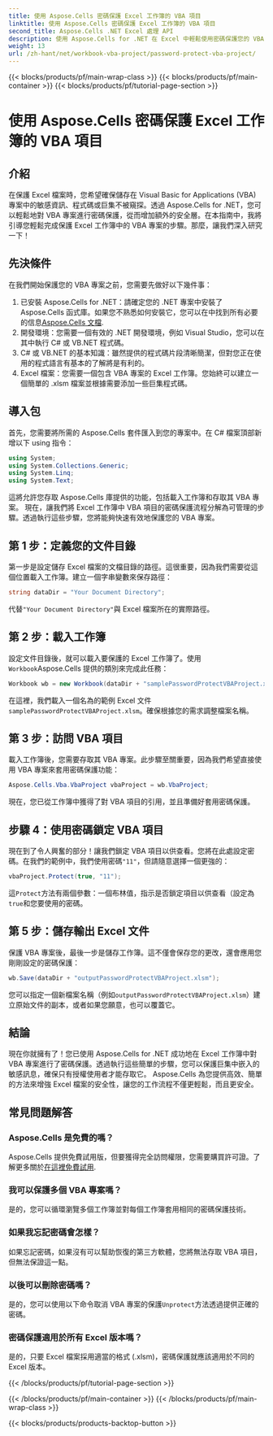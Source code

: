 ```yaml
---
title: 使用 Aspose.Cells 密碼保護 Excel 工作簿的 VBA 項目
linktitle: 使用 Aspose.Cells 密碼保護 Excel 工作簿的 VBA 項目
second_title: Aspose.Cells .NET Excel 處理 API
description: 使用 Aspose.Cells for .NET 在 Excel 中輕鬆使用密碼保護您的 VBA 專案。請遵循此逐步指南以增強安全性。
weight: 13
url: /zh-hant/net/workbook-vba-project/password-protect-vba-project/
---
```


{{< blocks/products/pf/main-wrap-class >}}
{{< blocks/products/pf/main-container >}}
{{< blocks/products/pf/tutorial-page-section >}}

# 使用 Aspose.Cells 密碼保護 Excel 工作簿的 VBA 項目

## 介紹
在保護 Excel 檔案時，您希望確保儲存在 Visual Basic for Applications (VBA) 專案中的敏感資訊、程式碼或巨集不被窺探。透過 Aspose.Cells for .NET，您可以輕鬆地對 VBA 專案進行密碼保護，從而增加額外的安全層。在本指南中，我將引導您輕鬆完成保護 Excel 工作簿中的 VBA 專案的步驟。那麼，讓我們深入研究一下！
## 先決條件
在我們開始保護您的 VBA 專案之前，您需要先做好以下幾件事：
1. 已安裝 Aspose.Cells for .NET：請確定您的 .NET 專案中安裝了 Aspose.Cells 函式庫。如果您不熟悉如何安裝它，您可以在中找到所有必要的信息[Aspose.Cells 文檔](https://reference.aspose.com/cells/net/).
2. 開發環境：您需要一個有效的 .NET 開發環境，例如 Visual Studio，您可以在其中執行 C# 或 VB.NET 程式碼。
3. C# 或 VB.NET 的基本知識：雖然提供的程式碼片段清晰簡潔，但對您正在使用的程式語言有基本的了解將是有利的。
4. Excel 檔案：您需要一個包含 VBA 專案的 Excel 工作簿。您始終可以建立一個簡單的 .xlsm 檔案並根據需要添加一些巨集程式碼。
## 導入包
首先，您需要將所需的 Aspose.Cells 套件匯入到您的專案中。在 C# 檔案頂部新增以下 using 指令：
```csharp
using System;
using System.Collections.Generic;
using System.Linq;
using System.Text;
```
這將允許您存取 Aspose.Cells 庫提供的功能，包括載入工作簿和存取其 VBA 專案。
現在，讓我們將 Excel 工作簿中 VBA 項目的密碼保護流程分解為可管理的步驟。透過執行這些步驟，您將能夠快速有效地保護您的 VBA 專案。
## 第 1 步：定義您的文件目錄
第一步是設定儲存 Excel 檔案的文檔目錄的路徑。這很重要，因為我們需要從這個位置載入工作簿。建立一個字串變數來保存路徑：
```csharp
string dataDir = "Your Document Directory";
```
代替`"Your Document Directory"`與 Excel 檔案所在的實際路徑。
## 第 2 步：載入工作簿
設定文件目錄後，就可以載入要保護的 Excel 工作簿了。使用`Workbook`Aspose.Cells 提供的類別來完成此任務：
```csharp
Workbook wb = new Workbook(dataDir + "samplePasswordProtectVBAProject.xlsm");
```
在這裡，我們載入一個名為的範例 Excel 文件`samplePasswordProtectVBAProject.xlsm`。確保根據您的需求調整檔案名稱。
## 第 3 步：訪問 VBA 項目
載入工作簿後，您需要存取其 VBA 專案。此步驟至關重要，因為我們希望直接使用 VBA 專案來套用密碼保護功能：
```csharp
Aspose.Cells.Vba.VbaProject vbaProject = wb.VbaProject;
```
現在，您已從工作簿中獲得了對 VBA 項目的引用，並且準備好套用密碼保護。
## 步驟 4：使用密碼鎖定 VBA 項目
現在到了令人興奮的部分！讓我們鎖定 VBA 項目以供查看。您將在此處設定密碼。在我們的範例中，我們使用密碼`"11"`，但請隨意選擇一個更強的：
```csharp
vbaProject.Protect(true, "11");
```
這`Protect`方法有兩個參數：一個布林值，指示是否鎖定項目以供查看（設定為`true`和您要使用的密碼。
## 第 5 步：儲存輸出 Excel 文件
保護 VBA 專案後，最後一步是儲存工作簿。這不僅會保存您的更改，還會應用您剛剛設定的密碼保護：
```csharp
wb.Save(dataDir + "outputPasswordProtectVBAProject.xlsm");
```
您可以指定一個新檔案名稱（例如`outputPasswordProtectVBAProject.xlsm`）建立原始文件的副本，或者如果您願意，也可以覆蓋它。
## 結論
現在你就擁有了！您已使用 Aspose.Cells for .NET 成功地在 Excel 工作簿中對 VBA 專案進行了密碼保護。透過執行這些簡單的步驟，您可以保護巨集中嵌入的敏感訊息，確保只有授權使用者才能存取它。 Aspose.Cells 為您提供高效、簡單的方法來增強 Excel 檔案的安全性，讓您的工作流程不僅更輕鬆，而且更安全。
## 常見問題解答
### Aspose.Cells 是免費的嗎？
 Aspose.Cells 提供免費試用版，但要獲得完全訪問權限，您需要購買許可證。了解更多關於[在這裡免費試用](https://releases.aspose.com/).
### 我可以保護多個 VBA 專案嗎？
是的，您可以循環瀏覽多個工作簿並對每個工作簿套用相同的密碼保護技術。
### 如果我忘記密碼會怎樣？
如果忘記密碼，如果沒有可以幫助恢復的第三方軟體，您將無法存取 VBA 項目，但無法保證這一點。
### 以後可以刪除密碼嗎？
是的，您可以使用以下命令取消 VBA 專案的保護`Unprotect`方法透過提供正確的密碼。
### 密碼保護適用於所有 Excel 版本嗎？
是的，只要 Excel 檔案採用適當的格式 (.xlsm)，密碼保護就應該適用於不同的 Excel 版本。

{{< /blocks/products/pf/tutorial-page-section >}}

{{< /blocks/products/pf/main-container >}}
{{< /blocks/products/pf/main-wrap-class >}}

{{< blocks/products/products-backtop-button >}}
